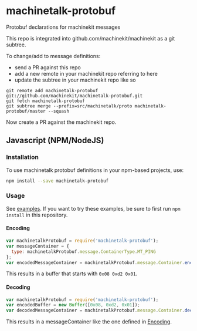 machinetalk-protobuf
====================

Protobuf declarations for machinekit messages

This repo is integrated into github.com/machinekit/machinekit as a git subtree.

To change/add to message definitions:

* send a PR against this repo
* add a new remote in your machinekit repo referring to here
* update the subtree in your machinekit repo like so

`````
git remote add machinetalk-protobuf git://github.com/machinekit/machinetalk-protobuf.git
git fetch machinetalk-protobuf
git subtree merge --prefix=src/machinetalk/proto machinetalk-protobuf/master --squash
`````

Now create a PR against the machinekit repo.

## Javascript (NPM/NodeJS)

### Installation

To use machinetalk protobuf definitions in your npm-based projects, use:

```sh
npm install --save machinetalk-protobuf
```

### Usage

See [examples](js/examples). If you want to try these examples, be sure to first run `npm install` in this repository.

#### Encoding

```js
var machinetalkProtobuf = require('machinetalk-protobuf');
var messageContainer = {
  type: machinetalkProtobuf.message.ContainerType.MT_PING
};
var encodedMessageContainer = machinetalkProtobuf.message.Container.encode(messageContainer);
```
This results in a buffer that starts with `0x08 0xd2 0x01`.

#### Decoding

```js
var machinetalkProtobuf = require('machinetalk-protobuf');
var encodedBuffer = new Buffer([0x08, 0xd2, 0x01]);
var decodedMessageContainer = machinetalkProtobuf.message.Container.decode(encodedBuffer);
```
This results in a messageContainer like the one defined in [Encoding](#Encoding).

